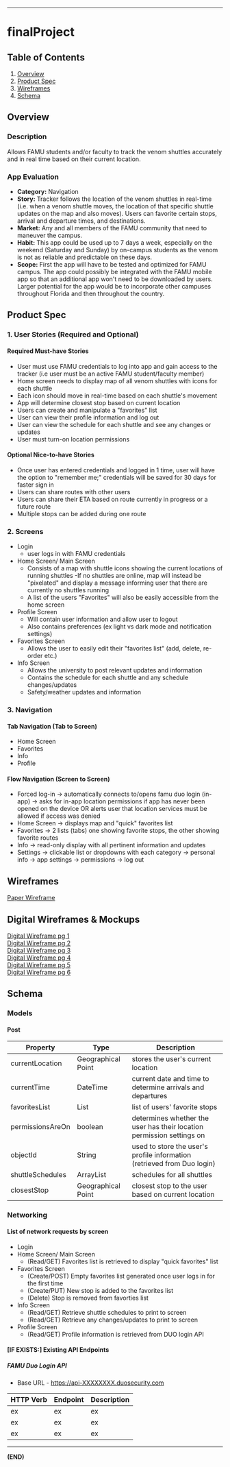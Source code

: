 ***
# finalProject

## Table of Contents

1. [Overview](https://github.com/Jazz30360/finalProject/edit/main/README.md#overview)
2. [Product Spec](https://github.com/Jazz30360/finalProject/edit/main/README.md#product-spec)
3. [Wireframes](https://github.com/Jazz30360/finalProject/edit/main/README.md#3-navigation)
4. [Schema](https://github.com/Jazz30360/finalProject#schema)

## Overview


### Description

Allows FAMU students and/or faculty to track the venom shuttles accurately and in real time based
on their current location.

### App Evaluation

- **Category:** Navigation
- **Story:** Tracker follows the location of the venom shuttles in real-time (i.e. when a venom 
shuttle moves, the location of that specific shuttle updates on the map and also moves). Users
can favorite certain stops, arrival and departure times, and destinations.
- **Market:** Any and all members of the FAMU community that need to maneuver the campus.
- **Habit:** This app could be used up to 7 days a week, especially on the weekend (Saturday and
Sunday) by on-campus students as the venom is not as reliable and predictable on these days.
- **Scope:** First the app will have to be tested and optimized for FAMU campus. The app could 
possibly be integrated with the FAMU mobile app so that an additional app won't need to be
downloaded by users. Larger potential for the app would be to incorporate other campuses throughout
Florida and then throughout the country.

## Product Spec


### 1. User Stories (Required and Optional)

#### **Required Must-have Stories**

- User must use FAMU credentials to log into app and gain access to the tracker (i.e user must be
an active FAMU student/faculty member)
- Home screen needs to display map of all venom shuttles with icons for each shuttle
- Each icon should move in real-time based on each shuttle's movement
- App will determine closest stop based on current location
- Users can create and manipulate a "favorites" list
- User can view their profile information and log out
- User can view the schedule for each shuttle and see any changes or updates
- User must turn-on location permissions

#### **Optional Nice-to-have Stories**

- Once user has entered credentials and logged in 1 time, user will have the option to "remember
me;" credentials will be saved for 30 days for faster sign in
- Users can share routes with other users
- Users can share their ETA based on route currently in progress or a future route
- Multiple stops can be added during one route 

### 2. Screens

- Login
  - user logs in with FAMU credentials
- Home Screen/ Main Screen
  - Consists of a map with shuttle icons showing the current locations of running shuttles
  -If no shuttles are online, map will instead be "pixelated" and display a message informing user
that there are currently no shuttles running
  - A list of the users "Favorites" will also be easily accessible from the home screen
- Profile Screen
    - Will contain user information and allow user to logout
    - Also contains preferences (ex light vs dark mode and notification settings)
- Favorites Screen
    - Allows the user to easily edit their "favorites list" (add, delete, re-order etc.)
- Info Screen
    - Allows the university to post relevant updates and information
    - Contains the schedule for each shuttle and any schedule changes/updates
    - Safety/weather updates and information

### 3. Navigation

#### **Tab Navigation** (Tab to Screen)

- Home Screen
- Favorites
- Info
- Profile

#### **Flow Navigation** (Screen to Screen)

- Forced log-in -> automatically connects to/opens famu duo login (in-app) -> asks for 
in-app location permissions if app has never been opened on the device OR alerts user that
location services must be allowed if access was denied
- Home Screen -> displays map and "quick" favorites list
- Favorites -> 2 lists (tabs) one showing favorite stops, the other showing favorite routes
- Info -> read-only display with all pertinent information and updates
- Settings -> clickable list or dropdowns with each category -> personal info -> app settings
-> permissions -> log out


## Wireframes

[Paper Wireframe][1]

[1]: https://github.com/Jazz30360/finalProject/blob/main/Paper%20Wireframe.jpg

## Digital Wireframes & Mockups

[Digital Wireframe pg 1][2]<br>
[Digital Wireframe pg 2][3]<br>
[Digital Wireframe pg 3][4]<br>
[Digital Wireframe pg 4][5]<br>
[Digital Wireframe pg 5][6]<br>
[Digital Wireframe pg 6][7]<br>

[2]: https://github.com/Jazz30360/finalProject/blob/main/Digital%20Wireframes_Page_1.jpg
[3]: https://github.com/Jazz30360/finalProject/blob/main/Digital%20Wireframes_Page_2.jpg
[4]: https://github.com/Jazz30360/finalProject/blob/main/Digital%20Wireframes_Page_3.jpg
[5]: https://github.com/Jazz30360/finalProject/blob/main/Digital%20Wireframes_Page_3.jpg
[6]: https://github.com/Jazz30360/finalProject/blob/main/Digital%20Wireframes_Page_5.jpg
[7]: https://github.com/Jazz30360/finalProject/blob/main/Digital%20Wireframes_Page_6.jpg


## Schema

### Models 

#### Post 

|Property|Type|Description|
|---|---|---|
|currentLocation|Geographical Point|stores the user's current location|
|currentTime|DateTime|current date and time to determine arrivals and departures|
|favoritesList|List|list of users' favorite stops|
|permissionsAreOn|boolean|determines whether the user has their location permission settings on|
|objectId|String|used to store the user's profile information (retrieved from Duo login)|
|shuttleSchedules|ArrayList<String>|schedules for all shuttles|
|closestStop|Geographical Point|closest stop to the user based on current location|

### Networking

#### List of network requests by screen

- Login
- Home Screen/ Main Screen
    - (Read/GET) Favorites list is retrieved to display "quick favorites" list
- Favorites Screen
  - (Create/POST) Empty favorites list generated once user logs in for the first time
  - (Create/PUT) New stop is added to the favorites list
  - (Delete) Stop is removed from favorties list
- Info Screen
    - (Read/GET) Retrieve shuttle schedules to print to screen
    - (Read/GET) Retrieve any changes/updates to print to screen
- Profile Screen
    - (Read/GET) Profile information is retrieved from DUO login API
  
 #### [IF EXISTS:] Existing API Endpoints
  
  ##### FAMU Duo Login API 
  - Base URL - https://api-XXXXXXXX.duosecurity.com
  
|HTTP Verb|Endpoint|Description|
|---|---|---|
|ex|ex|ex|
|ex|ex|ex|
|ex|ex|ex|

***

**(END)**


